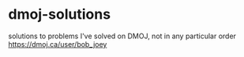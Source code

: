 # dmoj-solutions

solutions to problems I've solved on DMOJ, not in any particular order
https://dmoj.ca/user/bob_joey
